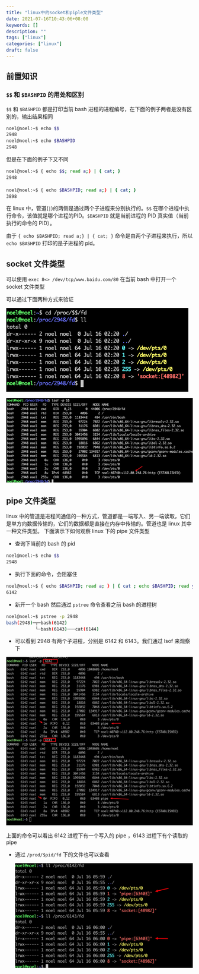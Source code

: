 ```yaml
---
title: "linux中的socket和piple文件类型"
date: 2021-07-16T10:43:06+08:00
keywords: []
description: ""
tags: ["linux"]
categories: ["linux"]
draft: false
---
```




## 前置知识

### `$$` 和 `$BASHPID` 的用处和区别

`$$` 和 `$BASHPID` 都是打印当前 bash 进程的进程编号，在下面的例子两者是没有区别的，输出结果相同

```bash
noel@noel:~$ echo $$
2948
noel@noel:~$ echo $BASHPID
2948
```



但是在下面的例子下又不同

```bash
noel@noel:~$ { echo $$; read a;} | { cat; }
2948

noel@noel:~$ { echo $BASHPID; read a;} | { cat; }
3898
```

在 linux 中，管道(`|`)的两侧是通过两个子进程来分别执行的。`$$` 在哪个进程中执行命令，该值就是哪个进程的PID。`$BASHPID` 就是当前进程的 PID 真实值（当前执行的命令的 PID）。

由于 `{ echo $BASHPID; read a;} | { cat; }`  命令是由两个子进程来执行，所以 `echo $BASHPID` 打印的是子进程的 pid。




## socket 文件类型

可以使用 `exec 8<> /dev/tcp/www.baidu.com/80` 在当前 bash 中打开一个 socket 文件类型

可以通过下面两种方式来验证



![image-20210716110431390](image-20210716110431390-6404678.png)

![image-20210716110529681](image-20210716110529681.png)



## pipe 文件类型

linux 中的管道是进程间通信的一种方式，管道都是一端写入、另一端读取，它们是单方向数据传输的，它们的数据都是直接在内存中传输的。管道也是 linux 其中一种文件类型。 下面演示下如何观察 linux 下的 pipe 文件类型



* 查询下当前的 bash 的 pid

```bash
noel@noel:~$ echo $$
2948
```

* 执行下面的命令，会阻塞住

```bash
noel@noel:~$ { echo $BASHPID; read a; } | { cat ; echo $BASHPID; read y; }
6142

```

* 新开一个 bash 然后通过 `pstree` 命令查看之前 bash 的进程树

```bash
noel@noel:~$ pstree -p 2948
bash(2948)─┬─bash(6142)
           └─bash(6143)───cat(6144)
```

* 可以看到 2948 有两个子进程，分别是 6142 和 6143。我们通过 lsof 来观察下

![image-20210716140121344](image-20210716140121344.png)

上面的命令可以看出 6142 进程下有一个写入的 pipe ，6143 进程下有个读取的 pipe



* 通过 `/prod/$pid/fd` 下的文件也可以查看

  ![image-20210716140636292](image-20210716140636292.png)
